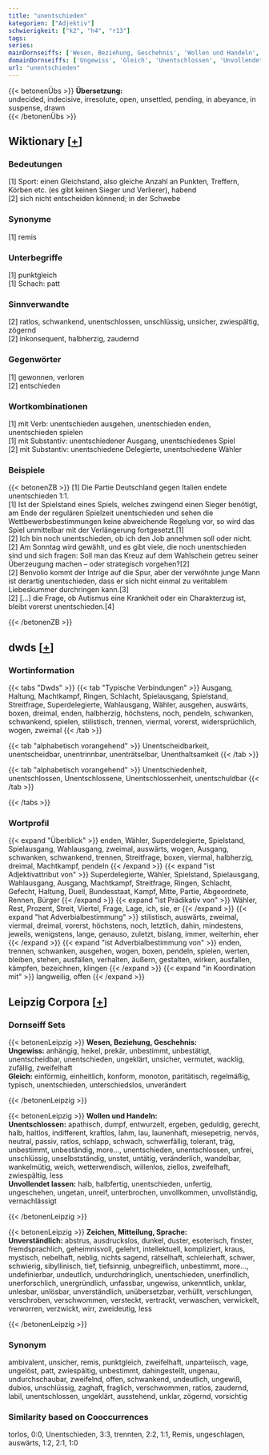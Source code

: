 ```yaml
---
title: "unentschieden"
kategorien: ["Adjektiv"]
schwierigkeit: ["k2", "h4", "r13"]
tags:
series:
mainDornseiffs: ['Wesen, Beziehung, Geschehnis', 'Wollen und Handeln', 'Zeichen, Mitteilung, Sprache']
domainDornseiffs: ['Ungewiss', 'Gleich', 'Unentschlossen', 'Unvollendet lassen', 'Unverständlich']
url: "unentschieden"
---
```


{{< betonenÜbs >}}
**Übersetzung:**  
undecided, indecisive, irresolute, open, unsettled, pending, in abeyance, in suspense, drawn  
{{< /betonenÜbs >}}

## Wiktionary [[+](https://de.wiktionary.org/wiki/unentschieden)]

### Bedeutungen
[1] Sport: einen Gleichstand, also gleiche Anzahl an Punkten, Treffern, Körben etc. (es gibt keinen Sieger und Verlierer), habend  
[2] sich nicht entscheiden könnend; in der Schwebe  

### Synonyme
[1] remis  

### Unterbegriffe
[1] punktgleich  
[1] Schach: patt  

### Sinnverwandte
[2] ratlos, schwankend, unentschlossen, unschlüssig, unsicher, zwiespältig, zögernd  
[2] inkonsequent, halbherzig, zaudernd  

### Gegenwörter
[1] gewonnen, verloren  
[2] entschieden  

### Wortkombinationen
[1] mit Verb: unentschieden ausgehen, unentschieden enden, unentschieden spielen  
[1] mit Substantiv: unentschiedener Ausgang, unentschiedenes Spiel  
[2] mit Substantiv: unentschiedene Delegierte, unentschiedene Wähler  

### Beispiele
{{< betonenZB >}}
[1] Die Partie Deutschland gegen Italien endete unentschieden 1:1.  
[1] Ist der Spielstand eines Spiels, welches zwingend einen Sieger benötigt, am Ende der regulären Spielzeit unentschieden und sehen die Wettbewerbsbestimmungen keine abweichende Regelung vor, so wird das Spiel unmittelbar mit der Verlängerung fortgesetzt.[1]  
[2] Ich bin noch unentschieden, ob ich den Job annehmen soll oder nicht.  
[2] Am Sonntag wird gewählt, und es gibt viele, die noch unentschieden sind und sich fragen: Soll man das Kreuz auf dem Wahlschein getreu seiner Überzeugung machen – oder strategisch vorgehen?[2]  
[2] Benvolio kommt der Intrige auf die Spur, aber der verwöhnte junge Mann ist derartig unentschieden, dass er sich nicht einmal zu veritablem Liebeskummer durchringen kann.[3]  
[2] […] die Frage, ob Autismus eine Krankheit oder ein Charakterzug ist, bleibt vorerst unentschieden.[4]  

{{< /betonenZB >}}


## dwds [[+](https://www.dwds.de/wb/unentschieden)]

### Wortinformation
{{< tabs "Dwds" >}}
{{< tab "Typische Verbindungen" >}}
Ausgang, Haltung, Machtkampf, Ringen, Schlacht, Spielausgang, Spielstand, Streitfrage, Superdelegierte, Wahlausgang, Wähler, ausgehen, auswärts, boxen, dreimal, enden, halbherzig, höchstens, noch, pendeln, schwanken, schwankend, spielen, stilistisch, trennen, viermal, vorerst, widersprüchlich, wogen, zweimal
{{< /tab >}}

{{< tab "alphabetisch vorangehend" >}}
Unentscheidbarkeit, unentscheidbar, unentrinnbar, unenträtselbar, Unenthaltsamkeit
{{< /tab >}}

{{< tab "alphabetisch vorangehend" >}}
Unentschiedenheit, unentschlossen, Unentschlossene, Unentschlossenheit, unentschuldbar
{{< /tab >}}

{{< /tabs >}}

### Wortprofil
{{< expand "Überblick" >}} enden, Wähler, Superdelegierte, Spielstand, Spielausgang, Wahlausgang, zweimal, auswärts, wogen, Ausgang, schwanken, schwankend, trennen, Streitfrage, boxen, viermal, halbherzig, dreimal, Machtkampf, pendeln {{< /expand >}}
{{< expand "ist Adjektivattribut von" >}} Superdelegierte, Wähler, Spielstand, Spielausgang, Wahlausgang, Ausgang, Machtkampf, Streitfrage, Ringen, Schlacht, Gefecht, Haltung, Duell, Bundesstaat, Kampf, Mitte, Partie, Abgeordnete, Rennen, Bürger {{< /expand >}}
{{< expand "ist Prädikativ von" >}} Wähler, Rest, Prozent, Streit, Viertel, Frage, Lage, ich, sie, er {{< /expand >}}
{{< expand "hat Adverbialbestimmung" >}} stilistisch, auswärts, zweimal, viermal, dreimal, vorerst, höchstens, noch, letztlich, dahin, mindestens, jeweils, wenigstens, lange, genauso, zuletzt, bislang, immer, weiterhin, eher {{< /expand >}}
{{< expand "ist Adverbialbestimmung von" >}} enden, trennen, schwanken, ausgehen, wogen, boxen, pendeln, spielen, werten, bleiben, stehen, ausfällen, verhalten, äußern, gestalten, wirken, ausfallen, kämpfen, bezeichnen, klingen {{< /expand >}}
{{< expand "in Koordination mit" >}} langweilig, offen {{< /expand >}}

## Leipzig Corpora [[+](https://corpora.uni-leipzig.de/en/res?word=unentschieden&corpusId=deu_newscrawl-public_2018)]

### Dornseiff Sets
{{< betonenLeipzig >}}
**Wesen, Beziehung, Geschehnis:**  
**Ungewiss:** anhängig, heikel, prekär, unbestimmt, unbestätigt, unentscheidbar, unentschieden, ungeklärt, unsicher, vermutet, wacklig, zufällig, zweifelhaft  
**Gleich:** einförmig, einheitlich, konform, monoton, paritätisch, regelmäßig, typisch, unentschieden, unterschiedslos, unverändert  

{{< /betonenLeipzig >}}


{{< betonenLeipzig >}}
**Wollen und Handeln:**  
**Unentschlossen:** apathisch, dumpf, entwurzelt, ergeben, geduldig, gerecht, halb, haltlos, indifferent, kraftlos, lahm, lau, launenhaft, miesepetrig, nervös, neutral, passiv, ratlos, schlapp, schwach, schwerfällig, tolerant, träg, unbestimmt, unbeständig, more..., unentschieden, unentschlossen, unfrei, unschlüssig, unselbstständig, unstet, untätig, veränderlich, wandelbar, wankelmütig, weich, wetterwendisch, willenlos, ziellos, zweifelhaft, zwiespältig, less  
**Unvollendet lassen:** halb, halbfertig, unentschieden, unfertig, ungeschehen, ungetan, unreif, unterbrochen, unvollkommen, unvollständig, vernachlässigt  

{{< /betonenLeipzig >}}


{{< betonenLeipzig >}}
**Zeichen, Mitteilung, Sprache:**  
**Unverständlich:** abstrus, ausdruckslos, dunkel, duster, esoterisch, finster, fremdsprachlich, geheimnisvoll, gelehrt, intellektuell, kompliziert, kraus, mystisch, nebelhaft, neblig, nichts sagend, rätselhaft, schleierhaft, schwer, schwierig, sibyllinisch, tief, tiefsinnig, unbegreiflich, unbestimmt, more..., undefinierbar, undeutlich, undurchdringlich, unentschieden, unerfindlich, unerforschlich, unergründlich, unfassbar, ungewiss, unkenntlich, unklar, unlesbar, unlösbar, unverständlich, unübersetzbar, verhüllt, verschlungen, verschroben, verschwommen, versteckt, vertrackt, verwaschen, verwickelt, verworren, verzwickt, wirr, zweideutig, less  

{{< /betonenLeipzig >}}

### Synonym
ambivalent, unsicher, remis, punktgleich, zweifelhaft, unparteiisch, vage, ungelöst, patt, zwiespältig, unbestimmt, dahingestellt, ungenau, undurchschaubar, zweifelnd, offen, schwankend, undeutlich, ungewiß, dubios, unschlüssig, zaghaft, fraglich, verschwommen, ratlos, zaudernd, labil, unentschlossen, ungeklärt, ausstehend, unklar, zögernd, vorsichtig


### Similarity based on Cooccurrences
torlos, 0:0, Unentschieden, 3:3, trennten, 2:2, 1:1, Remis, ungeschlagen, auswärts, 1:2, 2:1, 1:0

